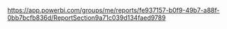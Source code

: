 
https://app.powerbi.com/groups/me/reports/fe937157-b0f9-49b7-a88f-0bb7bcfb836d/ReportSection9a71c039d134faed9789
